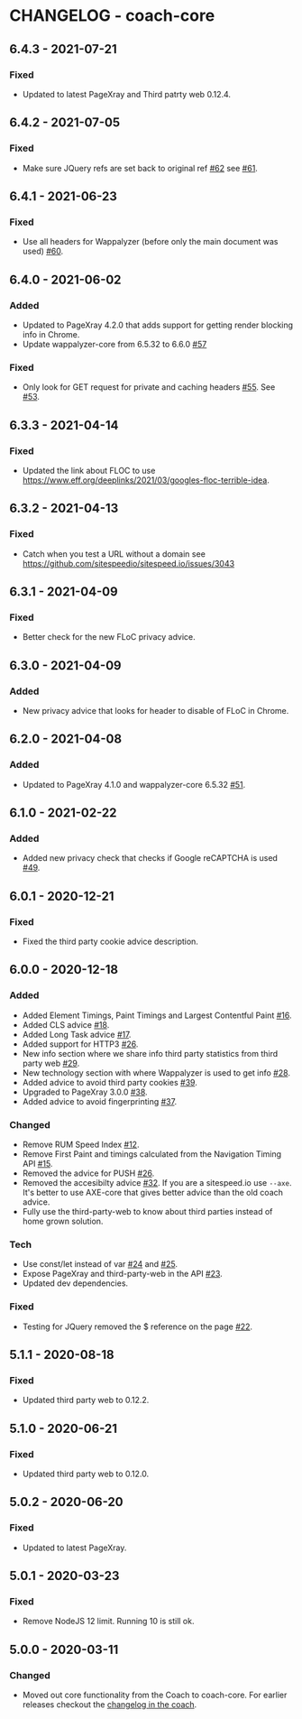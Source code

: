 # CHANGELOG - coach-core


## 6.4.3 - 2021-07-21
### Fixed
* Updated to latest PageXray and Third patrty web 0.12.4.
## 6.4.2 - 2021-07-05

### Fixed
* Make sure JQuery refs are set back to original ref [#62](https://github.com/sitespeedio/coach-core/pull/62) see [#61](https://github.com/sitespeedio/coach-core/issues/61).
## 6.4.1 - 2021-06-23
### Fixed
* Use all headers for Wappalyzer (before only the main document was used) [#60](https://github.com/sitespeedio/coach-core/pull/60).
## 6.4.0 - 2021-06-02
### Added 
* Updated to PageXray 4.2.0 that adds support for getting render blocking info in Chrome.
* Update wappalyzer-core from 6.5.32 to 6.6.0 [#57](https://github.com/sitespeedio/coach-core/pull/57)

### Fixed
* Only look for GET request for private and caching headers [#55](https://github.com/sitespeedio/coach-core/pull/55). See [#53](https://github.com/sitespeedio/coach-core/issues/53).

## 6.3.3 - 2021-04-14
### Fixed
* Updated the link about FLOC to use https://www.eff.org/deeplinks/2021/03/googles-floc-terrible-idea.
## 6.3.2 - 2021-04-13
### Fixed
* Catch when you test a URL without a domain see https://github.com/sitespeedio/sitespeed.io/issues/3043
## 6.3.1 - 2021-04-09
### Fixed
* Better check for the new FLoC privacy advice.
## 6.3.0 - 2021-04-09
### Added
* New privacy advice that looks for header to disable of FLoC in Chrome.
## 6.2.0 - 2021-04-08
### Added 
* Updated to PageXray 4.1.0 and wappalyzer-core 6.5.32 [#51](https://github.com/sitespeedio/coach-core/pull/51).
## 6.1.0 - 2021-02-22
### Added 
* Added new privacy check that checks if Google reCAPTCHA is used [#49](https://github.com/sitespeedio/coach-core/pull/49).
## 6.0.1 - 2020-12-21
### Fixed
* Fixed the third party cookie advice description.
## 6.0.0 - 2020-12-18
### Added
* Added Element Timings, Paint Timings and Largest Contentful Paint [#16](https://github.com/sitespeedio/coach-core/pull/16).
* Added CLS advice [#18](https://github.com/sitespeedio/coach-core/pull/18).
* Added Long Task advice [#17](https://github.com/sitespeedio/coach-core/pull/17).
* Added support for HTTP3 [#26](https://github.com/sitespeedio/coach-core/pull/26).
* New info section where we share info third party statistics from third party web [#29](https://github.com/sitespeedio/coach-core/pull/29).
* New technology section with where Wappalyzer is used to get info [#28](https://github.com/sitespeedio/coach-core/pull/28).
* Added advice to avoid third party cookies [#39](https://github.com/sitespeedio/coach-core/pull/39).
* Upgraded to PageXray 3.0.0 [#38](https://github.com/sitespeedio/coach-core/pull/38).
* Added advice to avoid fingerprinting [#37](https://github.com/sitespeedio/coach-core/pull/37).
### Changed
* Remove RUM Speed Index [#12](https://github.com/sitespeedio/coach-core/pull/12).
* Remove First Paint and timings calculated from the Navigation Timing API [#15](https://github.com/sitespeedio/coach-core/pull/15).
* Removed the advice for PUSH [#26](https://github.com/sitespeedio/coach-core/pull/26).
* Removed the accesibilty advice [#32](https://github.com/sitespeedio/coach-core/pull/32). If you are a sitespeed.io use `--axe`. It's better to use AXE-core that gives better advice than the old coach advice.
* Fully use the third-party-web to know about third parties instead of home grown solution.

### Tech
* Use const/let instead of var [#24](https://github.com/sitespeedio/coach-core/pull/24) and [#25](https://github.com/sitespeedio/coach-core/pull/25).
* Expose PageXray and third-party-web in the API [#23](https://github.com/sitespeedio/coach-core/pull/23).
* Updated dev dependencies.

### Fixed
* Testing for JQuery removed the $ reference on the page [#22](https://github.com/sitespeedio/coach-core/pull/22).

## 5.1.1 - 2020-08-18
### Fixed
* Updated third party web to 0.12.2.

## 5.1.0 - 2020-06-21
### Fixed
* Updated third party web to 0.12.0.

## 5.0.2 - 2020-06-20
### Fixed
* Updated to latest PageXray.

## 5.0.1 - 2020-03-23
### Fixed
* Remove NodeJS 12 limit. Running 10 is still ok.

## 5.0.0 - 2020-03-11
### Changed
* Moved out core functionality from the Coach to coach-core. For earlier releases checkout the [changelog in the coach](https://github.com/sitespeedio/coach/blob/master/CHANGELOG.md).
